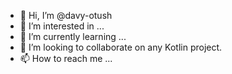 - 👋 Hi, I’m @davy-otush
- 👀 I’m interested in ...
- 🌱 I’m currently learning ...
- 💞️ I’m looking to collaborate on any Kotlin project.
- 📫 How to reach me ...

<!---
davy-otush/davy-otush is a ✨ special ✨ repository because its `README.md` (this file) appears on your GitHub profile.
You can click the Preview link to take a look at your changes.
--->

